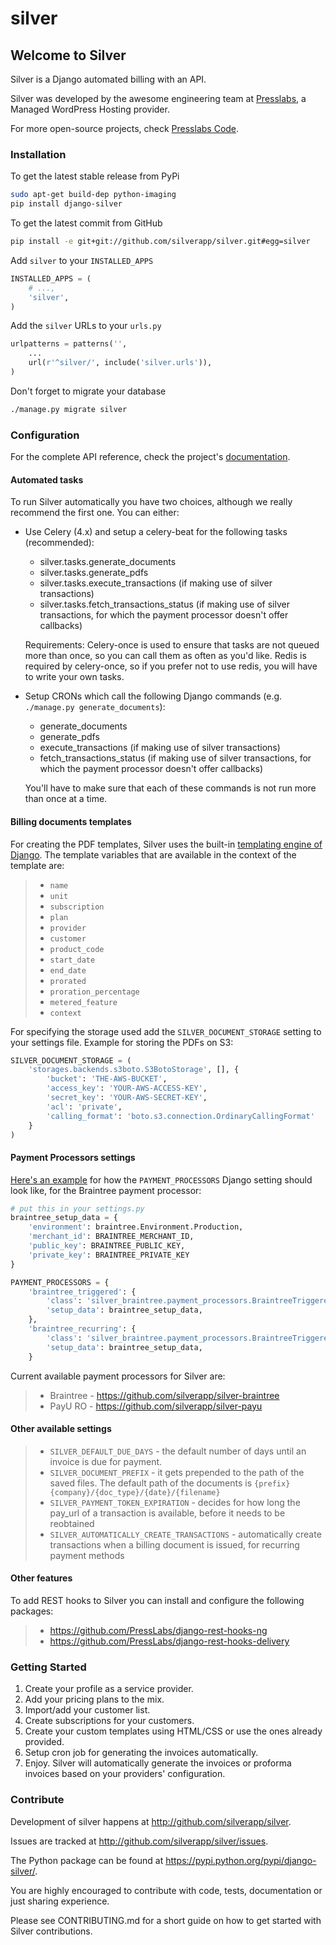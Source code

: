 silver
======

Welcome to Silver
-----------------

Silver is a Django automated billing with an API.

Silver was developed by the awesome engineering team at
[Presslabs](https://www.presslabs.com/), a Managed WordPress Hosting
provider.

For more open-source projects, check [Presslabs Code](https://www.presslabs.org/).

### Installation

To get the latest stable release from PyPi

```bash
sudo apt-get build-dep python-imaging
pip install django-silver
```

To get the latest commit from GitHub

```bash
pip install -e git+git://github.com/silverapp/silver.git#egg=silver
```

Add `silver` to your `INSTALLED_APPS`

```python
INSTALLED_APPS = (
    # ...,
    'silver',
)
```

Add the `silver` URLs to your `urls.py`

```python
urlpatterns = patterns('',
    ...
    url(r'^silver/', include('silver.urls')),
)
```

Don't forget to migrate your database

```bash
./manage.py migrate silver
```

### Configuration

For the complete API reference, check the project's
[documentation](https://www.presslabs.org/silver/docs/.).

#### Automated tasks

To run Silver automatically you have two choices, although we really
recommend the first one. You can either:

-   Use Celery (4.x) and setup a celery-beat for the following tasks
    (recommended):

    -   silver.tasks.generate\_documents
    -   silver.tasks.generate\_pdfs
    -   silver.tasks.execute\_transactions (if making use of silver
        transactions)
    -   silver.tasks.fetch\_transactions\_status (if making use of
        silver transactions, for which the payment processor doesn't
        offer callbacks)

    Requirements: Celery-once is used to ensure that tasks are not
    queued more than once, so you can call them as often as you'd like.
    Redis is required by celery-once, so if you prefer not to use redis,
    you will have to write your own tasks.

-   Setup CRONs which call the following Django commands (e.g.
    `./manage.py generate_documents`):

    -   generate\_documents
    -   generate\_pdfs
    -   execute\_transactions (if making use of silver transactions)
    -   fetch\_transactions\_status (if making use of silver
        transactions, for which the payment processor doesn't offer
        callbacks)

    You'll have to make sure that each of these commands is not run more
    than once at a time.

#### Billing documents templates

For creating the PDF templates, Silver uses the built-in [templating
engine of Django](https://docs.djangoproject.com/en/1.8/topics/templates/#the-django-template-language).
The template variables that are available in the context of the template are:

> -   `name`
> -   `unit`
> -   `subscription`
> -   `plan`
> -   `provider`
> -   `customer`
> -   `product_code`
> -   `start_date`
> -   `end_date`
> -   `prorated`
> -   `proration_percentage`
> -   `metered_feature`
> -   `context`

For specifying the storage used add the `SILVER_DOCUMENT_STORAGE`
setting to your settings file. Example for storing the PDFs on S3:

```python
SILVER_DOCUMENT_STORAGE = (
    'storages.backends.s3boto.S3BotoStorage', [], {
        'bucket': 'THE-AWS-BUCKET',
        'access_key': 'YOUR-AWS-ACCESS-KEY',
        'secret_key': 'YOUR-AWS-SECRET-KEY',
        'acl': 'private',
        'calling_format': 'boto.s3.connection.OrdinaryCallingFormat'
    }
)
```

#### Payment Processors settings

[Here's an example](https://github.com/silverapp/silver-braintree) for how the `PAYMENT_PROCESSORS` 
Django setting should look like, for the Braintree payment processor:

```python
# put this in your settings.py
braintree_setup_data = {
    'environment': braintree.Environment.Production,
    'merchant_id': BRAINTREE_MERCHANT_ID,
    'public_key': BRAINTREE_PUBLIC_KEY,
    'private_key': BRAINTREE_PRIVATE_KEY
}

PAYMENT_PROCESSORS = {
    'braintree_triggered': {
        'class': 'silver_braintree.payment_processors.BraintreeTriggered',
        'setup_data': braintree_setup_data,
    },
    'braintree_recurring': {
        'class': 'silver_braintree.payment_processors.BraintreeTriggeredRecurring',
        'setup_data': braintree_setup_data,
    }
```

Current available payment processors for Silver are:

> -   Braintree - https://github.com/silverapp/silver-braintree
> -   PayU RO - https://github.com/silverapp/silver-payu

#### Other available settings

> -   `SILVER_DEFAULT_DUE_DAYS` - the default number of days until an
>     invoice is due for payment.
> -   `SILVER_DOCUMENT_PREFIX` - it gets prepended to the path of the
>     saved files. The default path of the documents is
>     `{prefix}{company}/{doc_type}/{date}/{filename}`
> -   `SILVER_PAYMENT_TOKEN_EXPIRATION` - decides for how long the
>     pay\_url of a transaction is available, before it needs to be
>     reobtained
> -   `SILVER_AUTOMATICALLY_CREATE_TRANSACTIONS` - automatically create
>     transactions when a billing document is issued, for recurring
>     payment methods

#### Other features

To add REST hooks to Silver you can install and configure the following
packages:

> -   https://github.com/PressLabs/django-rest-hooks-ng
> -   https://github.com/PressLabs/django-rest-hooks-delivery

### Getting Started

1.  Create your profile as a service provider.
2.  Add your pricing plans to the mix.
3.  Import/add your customer list.
4.  Create subscriptions for your customers.
5.  Create your custom templates using HTML/CSS or use the ones already
    provided.
6.  Setup cron job for generating the invoices automatically.
7.  Enjoy. Silver will automatically generate the invoices or proforma
    invoices based on your providers' configuration.

### Contribute

Development of silver happens at http://github.com/silverapp/silver.

Issues are tracked at http://github.com/silverapp/silver/issues.

The Python package can be found at https://pypi.python.org/pypi/django-silver/.

You are highly encouraged to contribute with code, tests, documentation
or just sharing experience.

Please see CONTRIBUTING.md for a short guide on how to get started with
Silver contributions.

